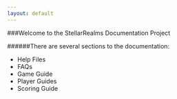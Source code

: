 ```yaml
---
layout: default
---
```

###Welcome to the StellarRealms Documentation Project

######There are several sections to the documentation:
* Help Files
* FAQs
* Game Guide
* Player Guides
* Scoring Guide
